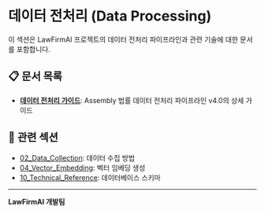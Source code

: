 # 데이터 전처리 (Data Processing)

이 섹션은 LawFirmAI 프로젝트의 데이터 전처리 파이프라인과 관련 기술에 대한 문서를 포함합니다.

## 📋 문서 목록

- **[데이터 전처리 가이드](preprocessing_guide.md)**: Assembly 법률 데이터 전처리 파이프라인 v4.0의 상세 가이드

## 🔗 관련 섹션

- [02_Data_Collection](../02_data_collection/README.md): 데이터 수집 방법
- [04_Vector_Embedding](../04_vector_embedding/README.md): 벡터 임베딩 생성
- [10_Technical_Reference](../10_technical_reference/README.md): 데이터베이스 스키마

---

**LawFirmAI 개발팀**
